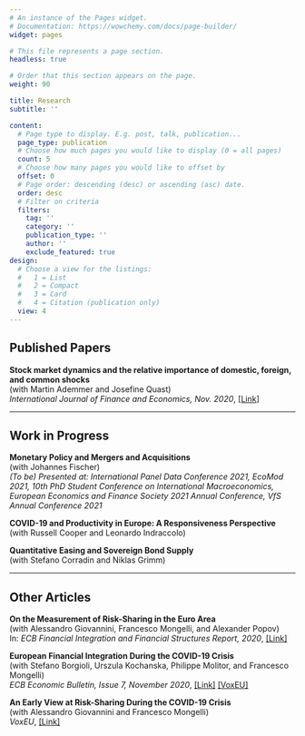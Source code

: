 ```yaml
---
# An instance of the Pages widget.
# Documentation: https://wowchemy.com/docs/page-builder/
widget: pages

# This file represents a page section.
headless: true

# Order that this section appears on the page.
weight: 90

title: Research
subtitle: ''

content:
  # Page type to display. E.g. post, talk, publication...
  page_type: publication
  # Choose how much pages you would like to display (0 = all pages)
  count: 5
  # Choose how many pages you would like to offset by
  offset: 0
  # Page order: descending (desc) or ascending (asc) date.
  order: desc
  # Filter on criteria
  filters:
    tag: ''
    category: ''
    publication_type: ''
    author: ''
    exclude_featured: true
design:
  # Choose a view for the listings:
  #   1 = List
  #   2 = Compact
  #   3 = Card
  #   4 = Citation (publication only)
  view: 4
---
```


## Published Papers

**Stock market dynamics and the relative importance of domestic, foreign, and common shocks** <br>
(with Martin Ademmer and Josefine Quast) <br>
*International Journal of Finance and Economics, Nov. 2020*, [[Link]](https://onlinelibrary.wiley.com/doi/10.1002/ijfe.2194)<br>

***

## Work in Progress

**Monetary Policy and Mergers and Acquisitions**  <br>
(with Johannes Fischer) <br>
*(To be) Presented at: International Panel Data Conference 2021, EcoMod 2021, 10th PhD Student Conference on International Macroeconomics, European Economics and Finance Society 2021 Annual Conference, VfS Annual Conference 2021* <br>

**COVID-19 and Productivity in Europe: A Responsiveness Perspective** <br>
(with Russell Cooper and Leonardo Indraccolo) <br>

**Quantitative Easing and Sovereign Bond Supply** <br>
(with Stefano Corradin and Niklas Grimm) <br>

***

## Other Articles

**On the Measurement of Risk-Sharing in the Euro Area** <br>
(with Alessandro Giovannini, Francesco Mongelli, and Alexander Popov) <br>
In: *ECB Financial Integration and Financial Structures Report, 2020*, [[Link]](https://www.ecb.europa.eu/pub/fie/html/ecb.fie202003~197074785e.en.html#toc26) <br>

**European Financial Integration During the COVID-19 Crisis** <br>
(with  Stefano Borgioli, Urszula Kochanska, Philippe Molitor, and Francesco Mongelli) <br>
*ECB Economic Bulletin, Issue 7, November 2020*, [[Link]](https://www.ecb.europa.eu/pub/economic-bulletin/articles/2020/html/ecb.ebart202007_02~b27e8089c5.en.html) [[VoxEU]](https://voxeu.org/article/european-financial-integration-during-covid-19-crisis) <br> 

**An Early View at Risk-Sharing During the COVID-19 Crisis** <br>
(with  Alessandro Giovannini and Francesco Mongelli) <br>
*VoxEU*, [[Link]](https://voxeu.org/article/early-view-euro-area-risk-sharing-during-covid-19-crisis)
